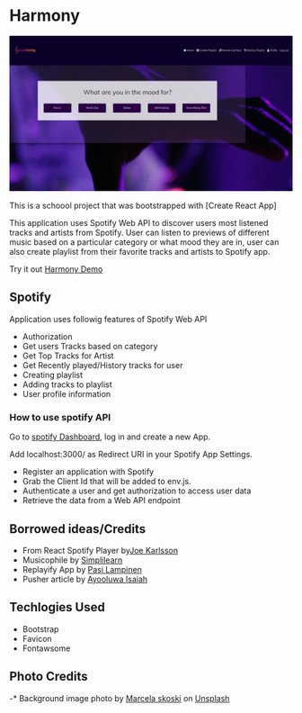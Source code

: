 # Harmony

![harmony music image](https://github.com/maaliskesakuu/spotify-app-frontend/blob/master/Screenshot%202020-06-17%20at%200.15.26.png)

This is a schoool project that was bootstrapped with [Create React App]

This application uses Spotify Web API to discover users most listened tracks and artists from Spotify. User can listen to previews of different music based on a particular category or what mood they are in, user can also create playlist from their favorite tracks and artists to Spotify app.

Try it out [Harmony Demo](https://harmony-fbddf.web.app/)

## Spotify

Application uses followig features of Spotify Web API

- Authorization
- Get users Tracks based on category
- Get Top Tracks for Artist
- Get Recently played/History tracks for user
- Creating playlist
- Adding tracks to playlist
- User profile information

### How to use spotify API

Go to [spotify Dashboard](https://developer.spotify.com/dashboard/), log in and create a new App.

Add localhost:3000/ as Redirect URI in your Spotify App Settings.

- Register an application with Spotify
- Grab the Client Id that will be added to env.js.
- Authenticate a user and get authorization to access user data
- Retrieve the data from a Web API endpoint

## Borrowed ideas/Credits

- From React Spotify Player by[Joe Karlsson](https://github.com/JoeKarlsson/react-spotify-player)
- Musicophile by [Simplilearn](https://www.simplilearn.com/react-tutorial-article)
- Replayify App by [Pasi Lampinen](https://github.com/palampinen/replayify)
- Pusher article by [Ayooluwa Isaiah](https://pusher.com/tutorials/spotify-history-react-node#set-up-the-server)

## Techlogies Used

- Bootstrap
- Favicon
- Fontawsome

## Photo Credits

-\* Background image photo by [Marcela skoski](https://unsplash.com/@marcelalaskoski) on [Unsplash](https://unsplash.com/)
